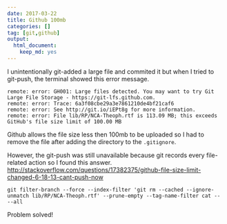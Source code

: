 ```yaml
---
date: 2017-03-22
title: Github 100mb
categories: []
tag: [git,github]
output:
  html_document:
    keep_md: yes
---
```


I unintentionally git-added a large file and commited it but when I tried to git-push, the terminal showed this error message.

```shell
remote: error: GH001: Large files detected. You may want to try Git Large File Storage - https://git-lfs.github.com.
remote: error: Trace: 6a3f08cbe29a3e7861210de4bf21caf6
remote: error: See http://git.io/iEPt8g for more information.
remote: error: File lib/RP/NCA-Theoph.rtf is 113.09 MB; this exceeds GitHub's file size limit of 100.00 MB
```

Github allows the file size less then 100mb to be uploaded so I had to remove the file after adding the directory to the `.gitignore`.

However, the git-push was still unavailable because git records every file-related action so I found this answer. <http://stackoverflow.com/questions/17382375/github-file-size-limit-changed-6-18-13-cant-push-now>

```
git filter-branch --force --index-filter 'git rm --cached --ignore-unmatch lib/RP/NCA-Theoph.rtf' --prune-empty --tag-name-filter cat -- --all
```

Problem solved!

